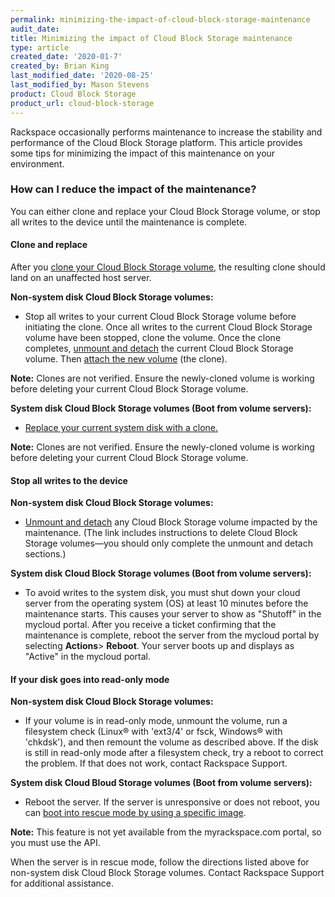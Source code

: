 ```yaml
---
permalink: minimizing-the-impact-of-cloud-block-storage-maintenance
audit_date:
title: Minimizing the impact of Cloud Block Storage maintenance
type: article
created_date: '2020-01-7'
created_by: Brian King
last_modified_date: '2020-08-25'
last_modified_by: Mason Stevens
product: Cloud Block Storage
product_url: cloud-block-storage
---
```


Rackspace occasionally performs maintenance to increase the stability
and performance of the Cloud Block Storage platform. This article provides
some tips for minimizing the impact of this maintenance on your environment.

###  How can I reduce the impact of the maintenance?

You can either clone and replace your Cloud Block Storage volume, or stop all writes to the device until the maintenance is complete.

#### Clone and replace

After you [clone your Cloud Block Storage volume](https://support.rackspace.com/how-to/create-a-clone-of-a-cloud-block-storage-volume/), the resulting clone should land on an unaffected host server.

**Non-system disk Cloud Block Storage volumes:**

- Stop all writes to your current Cloud Block Storage volume before initiating the clone. Once all writes to the current Cloud Block Storage volume have been stopped, clone the volume. Once the clone completes, [unmount and detach](https://support.rackspace.com/how-to/detach-and-delete-cloud-block-storage-volumes/) the current Cloud Block Storage volume. Then [attach the new volume](https://support.rackspace.com/how-to/create-and-attach-a-cloud-block-storage-volume/) (the clone).

**Note:** Clones are not verified. Ensure the newly-cloned volume is working before deleting your current Cloud Block Storage volume.

**System disk Cloud Block Storage volumes (Boot from volume servers):**

- [Replace your current system disk with a clone.](https://support.rackspace.com/how-to/increase-size-of-cloud-boot-from-volume-server-system-disk/)

**Note:** Clones are not verified. Ensure the newly-cloned volume is working before deleting your current Cloud Block Storage volume.

#### Stop all writes to the device

**Non-system disk Cloud Block Storage volumes:**

- [Unmount and detach](https://support.rackspace.com/how-to/detach-and-delete-cloud-block-storage-volumes/) any Cloud Block Storage volume impacted by the maintenance. (The link includes instructions to delete Cloud Block Storage volumes&mdash;you should only complete the unmount and detach sections.)

**System disk Cloud Block Storage volumes (Boot from volume servers):**

- To avoid writes to the system disk, you must shut down your cloud server from the operating system (OS) at least 10 minutes before the maintenance starts. This causes your server to show as "Shutoff"  in the mycloud portal. After you receive a ticket confirming that the maintenance is complete, reboot the server from the mycloud portal by selecting **Actions**> **Reboot**. Your server boots up and displays as "Active" in the mycloud portal.

#### If your disk goes into read-only mode

**Non-system disk Cloud Block Storage volumes:**

- If your volume is in read-only mode, unmount the volume, run a filesystem check
(Linux&reg; with 'ext3/4' or fsck, Windows&reg; with 'chkdsk'), and then remount the volume as described above.
If the disk is still in read-only mode after a filesystem check, try a reboot to correct the problem. If that
does not work, contact Rackspace Support.

**System disk Cloud Bloud Storage volumes (Boot from volume servers):**

- Reboot the server. If the server is unresponsive or does not reboot, you can [boot
into rescue mode by using a specific image](https://developer.rackspace.com/docs/cloud-servers/v2/api-reference/svr-basic-operations/#rescue-specified-server).

**Note:** This feature is not yet available from the myrackspace.com portal, so you must use the API.

When the server is in rescue mode, follow the directions listed above for non-system disk Cloud Block Storage  volumes. Contact Rackspace Support for additional assistance.
